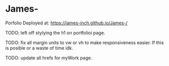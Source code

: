 # James-
Porfolio
Deployed at: https://james-inch.github.io/James-/

TODO:  left off stylying the h1 on portfolioi page.

TODO: fix all margin units to vw or vh to make responsiveness easier. If this is posible or a waste of time idk.

TODO: update all hrefs for myWork page.



